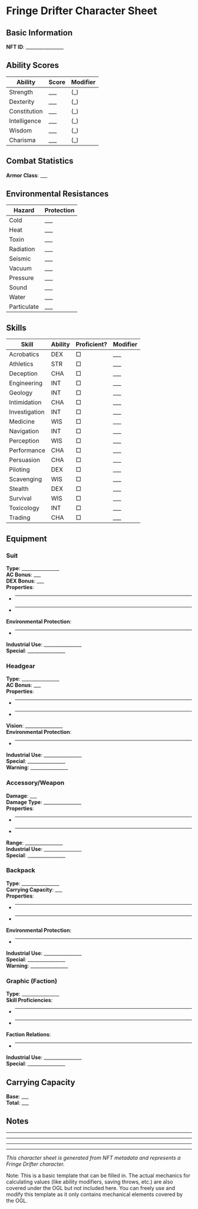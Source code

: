 # Fringe Drifter Character Sheet

## Basic Information
**NFT ID**: ________________  

## Ability Scores
| Ability | Score | Modifier |
|---------|--------|----------|
| Strength | ___ | (_) |
| Dexterity | ___ | (_) |
| Constitution | ___ | (_) |
| Intelligence | ___ | (_) |
| Wisdom | ___ | (_) |
| Charisma | ___ | (_) |

## Combat Statistics
**Armor Class**: ___  

## Environmental Resistances
| Hazard | Protection |
|--------|------------|
| Cold | ___ |
| Heat | ___ |
| Toxin | ___ |
| Radiation | ___ |
| Seismic | ___ |
| Vacuum | ___ |
| Pressure | ___ |
| Sound | ___ |
| Water | ___ |
| Particulate | ___ |

## Skills
| Skill | Ability | Proficient? | Modifier |
|-------|---------|-------------|----------|
| Acrobatics | DEX | □ | ___ |
| Athletics | STR | □ | ___ |
| Deception | CHA | □ | ___ |
| Engineering | INT | □ | ___ |
| Geology | INT | □ | ___ |
| Intimidation | CHA | □ | ___ |
| Investigation | INT | □ | ___ |
| Medicine | WIS | □ | ___ |
| Navigation | INT | □ | ___ |
| Perception | WIS | □ | ___ |
| Performance | CHA | □ | ___ |
| Persuasion | CHA | □ | ___ |
| Piloting | DEX | □ | ___ |
| Scavenging | WIS | □ | ___ |
| Stealth | DEX | □ | ___ |
| Survival | WIS | □ | ___ |
| Toxicology | INT | □ | ___ |
| Trading | CHA | □ | ___ |

## Equipment

### Suit
**Type**: ________________  
**AC Bonus**: ___  
**DEX Bonus**: ___  
**Properties**:  
- ________________
- ________________
**Environmental Protection**:  
- ________________
**Industrial Use**: ________________  
**Special**: ________________

### Headgear
**Type**: ________________  
**AC Bonus**: ___  
**Properties**:  
- ________________
- ________________
**Vision**: ________________  
**Environmental Protection**:  
- ________________
**Industrial Use**: ________________  
**Special**: ________________  
**Warning**: ________________

### Accessory/Weapon
**Damage**: ___  
**Damage Type**: ________________  
**Properties**:  
- ________________
- ________________
**Range**: ________________  
**Industrial Use**: ________________  
**Special**: ________________

### Backpack
**Type**: ________________  
**Carrying Capacity**: ___  
**Properties**:  
- ________________
- ________________
**Environmental Protection**:  
- ________________
**Industrial Use**: ________________  
**Special**: ________________  
**Warning**: ________________

### Graphic (Faction)
**Type**: ________________  
**Skill Proficiencies**:  
- ________________
- ________________
**Faction Relations**:  
- ________________
**Industrial Use**: ________________  
**Special**: ________________

## Carrying Capacity
**Base**: ___  
**Total**: ___  

## Notes
_______________________________________________
_______________________________________________
_______________________________________________

---
*This character sheet is generated from NFT metadata and represents a Fringe Drifter character.*

Note: This is a basic template that can be filled in. The actual mechanics for calculating values (like ability modifiers, saving throws, etc.) are also covered under the OGL but not included here. You can freely use and modify this template as it only contains mechanical elements covered by the OGL.
